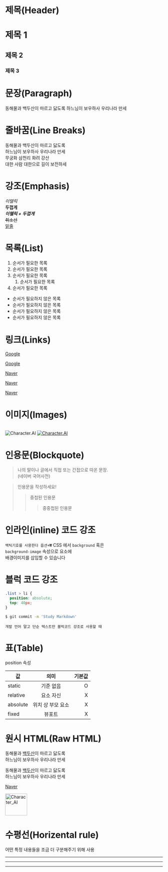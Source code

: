 # 제목(Header)

# 제목 1
## 제목 2
### 제목 3

# 문장(Paragraph)

동해물과 백두산이 마르고 닳도록
하느님이 보우하사 우리나라 만세

# 줄바꿈(Line Breaks)

동해물과 백두산이 마르고 닳도록  
하느님이 보우하사 우리나라 만세  
무궁화 삼천리 화려 강산  
대한 사람 대한으로 길이 보전하세

# 강조(Emphasis)

_이텔릭_  
**두껍게**  
_**이텔릭 + 두껍게**_  
~~취소선~~   
<u>밑줄</u>

# 목록(List)

1. 순서가 필요한 목록
1. 순서가 필요한 목록
1. 순서가 필요한 목록
    1. 순서가 필요한 목록
1. 순서가 필요한 목록

- 순서가 필요하지 않은 목록
- 순서가 필요하지 않은 목록
- 순서가 필요하지 않은 목록
- 순서가 필요하지 않은 목록

# 링크(Links)
<a href="http://google.com">Google</a>

[Google](http://google.com)

<a href="http://naver.com"
title="NAVER로 이동">Naver</a>

[Naver](http://naver.com "NAVER로 이동")

<a href="http://naver.com"
title="NAVER로 이동"
target="_blank">Naver</a>

# 이미지(Images)
![]()

![Character.AI](https://url.kr/k4qoxl)
[![Character.AI](https://url.kr/k4qoxl)](https://namu.wiki/w/Character.AI)


# 인용문(Blockquote)

> 나의 말이나 글에서 직접 또는 간접으로 따온 문장.  
> (네이버 국어사전)

> 인용문을 작성하세요!
>> 중첩된 인용문
>>> 중중첩된 인용문

# 인라인(inline) 코드 강조
`백틱기호를 사용한다 옵션+₩`
CSS 에서 `background` 혹은  
`background-image` 속성으로 요소에   
배경이미지를 삽입할 수 있습니다 

# 블럭 코드 강조

```css
.list > li {
  position: absolute;
  top: 40px;
}
```

```bash
$ git commit -m 'Study Markdown'
```

```plaintext
개발 언어 말고 단순 텍스트만 블럭코드 강조로 사용할 때 
```

# 표(Table)

position 속성

값 | 의미 | 기본값
--|:--:|--:
static | 기준 없음 | O
relative | 요소 자신 | X
absolute | 위치 상 부모 요소 | X
fixed | 뷰포트 | X

# 원시 HTML(Raw HTML)

동해물과 <u>백두산</u>이 마르고 닳도록 <br/>
하느님이 보우하사 우리나라 만세

동해물과 <span style="text-decoration: underline;">백두산</span>이 마르고 닳도록 <br/>
하느님이 보우하사 우리나라 만세

<a href="https://naver.com" 
title="NAVER로 이동!"
target="_blank">Naver</a>

<img width="70" src="https://url.kr/k4qoxl" 
alt="Character_AI">

# 수평선(Horizental rule)
어떤 특정 내용들을 조금 더 구분해주기 위해 사용

---
***
___
